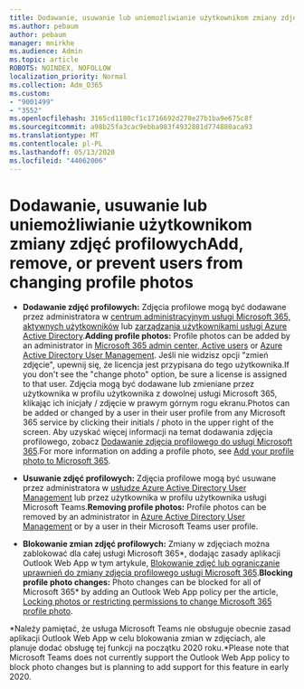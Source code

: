 ```yaml
---
title: Dodawanie, usuwanie lub uniemożliwianie użytkownikom zmiany zdjęć profilowych
ms.author: pebaum
author: pebaum
manager: mnirkhe
ms.audience: Admin
ms.topic: article
ROBOTS: NOINDEX, NOFOLLOW
localization_priority: Normal
ms.collection: Adm_O365
ms.custom:
- "9001499"
- "3552"
ms.openlocfilehash: 3165cd1180cf1c1716692d270e27b1ba9e675c8f
ms.sourcegitcommit: a98b25fa3cac9ebba983f4932881d774880aca93
ms.translationtype: MT
ms.contentlocale: pl-PL
ms.lasthandoff: 05/13/2020
ms.locfileid: "44062006"
---
```

# <a name="add-remove-or-prevent-users-from-changing-profile-photos"></a><span data-ttu-id="6fe92-102">Dodawanie, usuwanie lub uniemożliwianie użytkownikom zmiany zdjęć profilowych</span><span class="sxs-lookup"><span data-stu-id="6fe92-102">Add, remove, or prevent users from changing profile photos</span></span>

- <span data-ttu-id="6fe92-103">**Dodawanie zdjęć profilowych:** Zdjęcia profilowe mogą być dodawane przez administratora w [centrum administracyjnym usługi Microsoft 365, aktywnych użytkowników](https://admin.microsoft.com/Adminportal/Home?source=applauncher#/users) lub [zarządzania użytkownikami usługi Azure Active Directory](https://portal.azure.com/#blade/Microsoft_AAD_IAM/UsersManagementMenuBlade/AllUsers).</span><span class="sxs-lookup"><span data-stu-id="6fe92-103">**Adding profile photos:** Profile photos can be added by an administrator in [Microsoft 365 admin center, Active users](https://admin.microsoft.com/Adminportal/Home?source=applauncher#/users) or  [Azure Active Directory User Management](https://portal.azure.com/#blade/Microsoft_AAD_IAM/UsersManagementMenuBlade/AllUsers).</span></span>  <span data-ttu-id="6fe92-104">Jeśli nie widzisz opcji "zmień zdjęcie", upewnij się, że licencja jest przypisana do tego użytkownika.</span><span class="sxs-lookup"><span data-stu-id="6fe92-104">If you don't see the "change photo" option, be sure a license is assigned to that user.</span></span> <span data-ttu-id="6fe92-105">Zdjęcia mogą być dodawane lub zmieniane przez użytkownika w profilu użytkownika z dowolnej usługi Microsoft 365, klikając ich inicjały / zdjęcie w prawym górnym rogu ekranu.</span><span class="sxs-lookup"><span data-stu-id="6fe92-105">Photos can be added or changed by a user in their user profile from any Microsoft 365 service by clicking their initials / photo in the upper right of the screen.</span></span> <span data-ttu-id="6fe92-106">Aby uzyskać więcej informacji na temat dodawania zdjęcia profilowego, zobacz [Dodawanie zdjęcia profilowego do usługi Microsoft 365](https://support.office.com/article/add-your-profile-photo-to-office-365-2eaf93fd-b3f1-43b9-9cdc-bdcd548435b7).</span><span class="sxs-lookup"><span data-stu-id="6fe92-106">For more information on adding a profile photo, see [Add your profile photo to Microsoft 365](https://support.office.com/article/add-your-profile-photo-to-office-365-2eaf93fd-b3f1-43b9-9cdc-bdcd548435b7).</span></span>

- <span data-ttu-id="6fe92-107">**Usuwanie zdjęć profilowych:** Zdjęcia profilowe mogą być usuwane przez administratora w [usłudze Azure Active Directory User Management](https://portal.azure.com/#blade/Microsoft_AAD_IAM/UsersManagementMenuBlade/AllUsers) lub przez użytkownika w profilu użytkownika usługi Microsoft Teams.</span><span class="sxs-lookup"><span data-stu-id="6fe92-107">**Removing profile photos:** Profile photos can be removed by an administrator in [Azure Active Directory User Management](https://portal.azure.com/#blade/Microsoft_AAD_IAM/UsersManagementMenuBlade/AllUsers) or by a user in their Microsoft Teams user profile.</span></span>

- <span data-ttu-id="6fe92-108">**Blokowanie zmian zdjęć profilowych:** Zmiany w zdjęciach można zablokować dla całej usługi Microsoft 365\*, dodając zasady aplikacji Outlook Web App w tym artykule, [Blokowanie zdjęć lub ograniczanie uprawnień do zmiany zdjęcia profilowego usługi Microsoft 365](https://answers.microsoft.com/msoffice/forum/msoffice_o365admin-mso_manage/locking-photos-or-restricting-permissions-to/1d19ae4f-de5d-4c3d-a0ad-4b8b8ac32e3d).</span><span class="sxs-lookup"><span data-stu-id="6fe92-108">**Blocking profile photo changes:** Photo changes can be blocked for all of Microsoft 365\* by adding an Outlook Web App policy per the article, [Locking photos or restricting permissions to change Microsoft 365 profile photo](https://answers.microsoft.com/msoffice/forum/msoffice_o365admin-mso_manage/locking-photos-or-restricting-permissions-to/1d19ae4f-de5d-4c3d-a0ad-4b8b8ac32e3d).</span></span>

<span data-ttu-id="6fe92-109">\*Należy pamiętać, że usługa Microsoft Teams nie obsługuje obecnie zasad aplikacji Outlook Web App w celu blokowania zmian w zdjęciach, ale planuje dodać obsługę tej funkcji na początku 2020 roku.</span><span class="sxs-lookup"><span data-stu-id="6fe92-109">\*Please note that Microsoft Teams does not currently support the Outlook Web App policy to block photo changes but is planning to add support for this feature in early 2020.</span></span>
